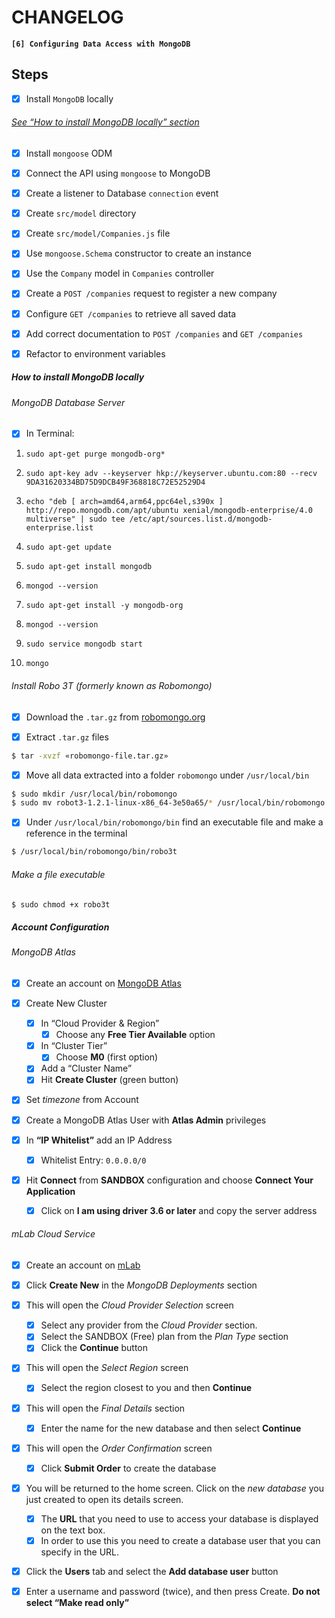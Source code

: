 # CHANGELOG

**`[6] Configuring Data Access with MongoDB`**

## Steps

- [X] Install `MongoDB` locally

###### [See “How to install MongoDB locally” section](/how-to-install-mongodb-locally)

- [X] Install `mongoose` ODM

- [X] Connect the API using `mongoose` to MongoDB

- [X] Create a listener to Database `connection` event

- [X] Create `src/model` directory

- [X] Create `src/model/Companies.js` file

- [X] Use `mongoose.Schema` constructor to create an instance

- [X] Use the `Company` model in `Companies` controller

- [X] Create a `POST /companies` request to register a new company

- [X] Configure `GET /companies` to retrieve all saved data

- [X] Add correct documentation to `POST /companies` and `GET /companies`

- [X] Refactor to environment variables

##### How to install MongoDB locally

###### MongoDB Database Server

- [X] In Terminal:

1. `sudo apt-get purge mongodb-org*`

2. `sudo apt-key adv --keyserver hkp://keyserver.ubuntu.com:80 --recv 9DA31620334BD75D9DCB49F368818C72E52529D4`

3. `echo "deb [ arch=amd64,arm64,ppc64el,s390x ] http://repo.mongodb.com/apt/ubuntu xenial/mongodb-enterprise/4.0 multiverse" | sudo tee /etc/apt/sources.list.d/mongodb-enterprise.list`

4. `sudo apt-get update`

5. `sudo apt-get install mongodb`

6. `mongod --version`

7. `sudo apt-get install -y mongodb-org`

8. `mongod --version`

9. `sudo service mongodb start`

10. `mongo`

###### Install Robo 3T (formerly known as Robomongo)

- [X] Download the `.tar.gz` from [robomongo.org](https://robomongo.org/download)

- [X] Extract `.tar.gz` files

```sh
$ tar -xvzf «robomongo-file.tar.gz»
```

- [X] Move all data extracted into a folder `robomongo` under `/usr/local/bin`

```sh
$ sudo mkdir /usr/local/bin/robomongo
$ sudo mv robot3-1.2.1-linux-x86_64-3e50a65/* /usr/local/bin/robomongo
```

- [X] Under `/usr/local/bin/robomongo/bin` find an executable file and make a reference in the terminal

```sh
$ /usr/local/bin/robomongo/bin/robo3t
```

###### Make a file executable

```sh
$ sudo chmod +x robo3t
```

##### Account Configuration

###### MongoDB Atlas

- [X] Create an account on [MongoDB Atlas](https://www.mongodb.com/atlas)

- [X] Create New Cluster
  - [X] In “Cloud Provider & Region”
    - [X] Choose any **Free Tier Available** option
  - [X] In “Cluster Tier”
    - [X] Choose **M0** (first option)
  - [X] Add a “Cluster Name”
  - [X] Hit **Create Cluster** (green button)

- [X] Set *timezone* from Account

- [X] Create a MongoDB Atlas User with **Atlas Admin** privileges

- [X] In **“IP Whitelist”** add an IP Address
  - [X] Whitelist Entry: `0.0.0.0/0`

- [X] Hit **Connect** from **SANDBOX** configuration and choose **Connect Your Application**
  - [X] Click on **I am using driver 3.6 or later** and copy the server address

###### mLab Cloud Service

- [X] Create an account on [mLab](https://mlab.com)

- [X] Click **Create New** in the *MongoDB Deployments* section

- [X] This will open the *Cloud Provider Selection* screen
  - [X] Select any provider from the *Cloud Provider* section.
  - [X] Select the SANDBOX (Free) plan from the *Plan Type* section
  - [X] Click the **Continue** button

- [X] This will open the *Select Region* screen
  - [X] Select the region closest to you and then **Continue**

- [X] This will open the *Final Details* section
  - [X] Enter the name for the new database and then select **Continue**

- [X] This will open the *Order Confirmation* screen
  - [X] Click **Submit Order** to create the database

- [X] You will be returned to the home screen. Click on the *new database* you just created to open its details screen.
  - [X] The **URL** that you need to use to access your database is displayed on the text box.
  - [X] In order to use this you need to create a database user that you can specify in the URL.

- [X] Click the **Users** tab and select the **Add database user** button

- [X] Enter a username and password (twice), and then press Create. **Do not select “Make read only”**
